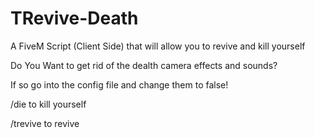 # TRevive-Death
A FiveM Script (Client Side) that will allow you to revive and kill yourself

Do You Want to get rid of the dealth camera effects and sounds?

If so go into the config file and change them to false!

/die to kill yourself

/trevive to revive
